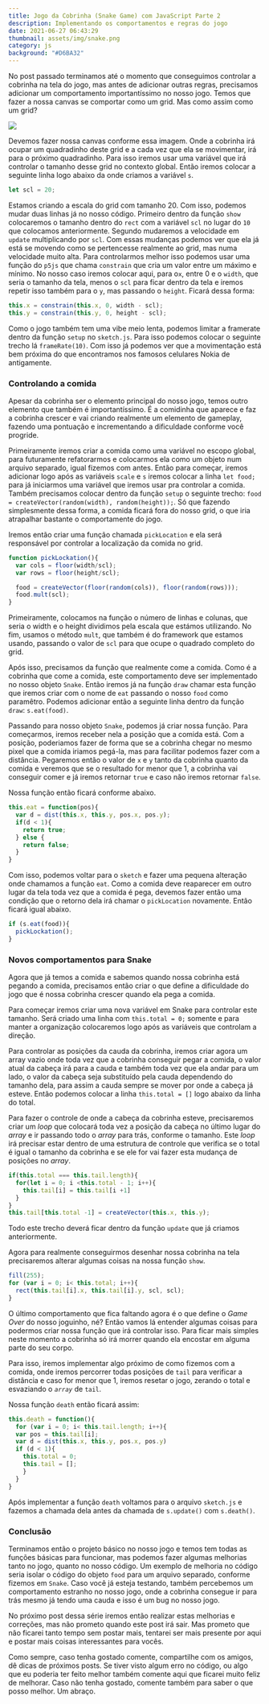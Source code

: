 ```yaml
---
title: Jogo da Cobrinha (Snake Game) com JavaScript Parte 2
description: Implementando os comportamentos e regras do jogo
date: 2021-06-27 06:43:29
thumbnail: assets/img/snake.png
category: js
background: "#D6BA32"
---
```

No post passado terminamos até o momento que conseguimos controlar a cobrinha na tela do jogo, mas antes de adicionar outras regras, precisamos adicionar um comportamento importantíssimo no nosso jogo. Temos que fazer a nossa canvas se comportar como um grid. Mas como assim como um grid?

![](assets/img/grid.png)

Devemos fazer nossa canvas conforme essa imagem. Onde a cobrinha irá ocupar um quadradinho deste grid e a cada vez que ela se movimentar, irá para o próximo quadradinho. Para isso iremos usar uma variável que irá controlar o tamanho desse grid no contexto global. Então iremos colocar a seguinte linha logo abaixo da onde criamos a variável `s`.

```javascript
let scl = 20;
```

Estamos criando a escala do grid com tamanho 20. Com isso, podemos mudar duas linhas já no nosso código. Primeiro dentro da função `show` colocaremos o tamanho dentro do `rect` com a variável `scl` no lugar do `10` que colocamos anteriormente. Segundo mudaremos a velocidade em `update` multiplicando por `scl`. Com essas mudanças podemos ver que ela já está se movendo como se pertencesse realmente ao grid, mas numa velocidade muito alta. Para controlarmos melhor isso podemos usar uma função do `p5js` que chama `constrain` que cria um valor entre um máximo e mínimo. No nosso caso iremos colocar aqui, para o`x`, entre 0 e o `width`, que seria o tamanho da tela, menos o `scl` para ficar dentro da tela e iremos repetir isso também para o `y`, mas passando o `height`. Ficará dessa forma:

```javascript
this.x = constrain(this.x, 0, width - scl);
this.y = constrain(this.y, 0, height - scl);
```

Como o jogo também tem uma vibe meio lenta, podemos limitar a framerate dentro da função `setup` no `sketch.js`. Para isso podemos colocar o seguinte trecho lá `frameRate(10)`. Com isso já podemos ver que a movimentação está bem próxima do que encontramos nos famosos celulares Nokia de antigamente.

### Controlando a comida

Apesar da cobrinha ser o elemento principal do nosso jogo, temos outro elemento que também é importantíssimo. É a comidinha que aparece e faz a cobrinha crescer e vai criando realmente um elemento de gameplay, fazendo uma pontuação e incrementando a dificuldade conforme você progride.

Primeiramente iremos criar a comida como uma variável no escopo global, para futuramente refatorarmos e colocarmos ela como um objeto num arquivo separado, igual fizemos com antes. Então para começar, iremos adicionar logo após as variáveis `scale` e `s` iremos colocar a linha `let food;` para já iniciarmos uma variável que iremos usar pra controlar a comida. Também precisamos colocar dentro da função `setup` o seguinte trecho: `food = createVector(random(width), random(height));`. Só que fazendo simplesmente dessa forma, a comida ficará fora do nosso grid, o que iria atrapalhar bastante o comportamente do jogo.

Iremos então criar uma função chamada `pickLocation` e ela será responsável por controlar a localização da comida no grid.

```javascript
function pickLockation(){
  var cols = floor(width/scl);
  var rows = floor(height/scl);

  food = createVector(floor(random(cols)), floor(random(rows)));
  food.mult(scl);
}
```

Primeiramente, colocamos na função o número de linhas e colunas, que seria o width e o height dividimos pela escala que estámos utilizando. No fim, usamos o método `mult`, que também é do framework que estamos usando, passando o valor de `scl` para que ocupe o quadrado completo do grid.

Após isso, precisamos da função que realmente come a comida. Como é a cobrinha que come a comida, este comportamento deve ser implementado no nosso objeto `Snake`. Então iremos já na função `draw` chamar esta função que iremos criar com o nome de `eat` passando o nosso `food` como paramêtro. Podemos adicionar então a seguinte linha dentro da função `draw`: `s.eat(food)`.

Passando para nosso objeto `Snake`, podemos já criar nossa função. Para começarmos, iremos receber nela a posição que a comida está. Com a posição, poderiamos fazer de forma que se a cobrinha chegar no mesmo pixel que a comida iriamos pegá-la, mas para facilitar podemos fazer com a distância. Pegaremos então o valor de `x` e `y` tanto da cobrinha quanto da comida e veremos que se o resultado for menor que 1, a cobrinha vai conseguir comer e já iremos retornar `true`  e caso não iremos retornar `false`.

Nossa função então ficará conforme abaixo.

```javascript
this.eat = function(pos){
  var d = dist(this.x, this.y, pos.x, pos.y);
  if(d < 1){
    return true;
  } else {
    return false;
  }
}
```

Com isso, podemos voltar para o `sketch` e fazer uma pequena alteração onde chamamos a função `eat`. Como a comida deve reaparecer em outro lugar da tela toda vez que a comida é pega, devemos fazer então uma condição que o retorno dela irá chamar o `pickLocation` novamente. Então ficará igual abaixo.

```javascript
if (s.eat(food)){
  pickLockation();
}
```

### Novos comportamentos para Snake

Agora que já temos a comida e sabemos quando nossa cobrinha está pegando a comida, precisamos então criar o que define a dificuldade do jogo que é nossa cobrinha crescer quando ela pega a comida.

Para começar iremos criar uma nova variável em Snake para controlar este tamanho. Será criado uma linha com `this.total = 0;` somente e para manter a organização colocaremos logo após as variáveis que controlam a direção.

Para controlar as posições da cauda da cobrinha, iremos criar agora um array vazio onde toda vez que a cobrinha conseguir pegar a comida, o valor atual da cabeça irá para a cauda e também toda vez que ela andar para um lado, o valor da cabeça seja substituído pela cauda dependendo do tamanho dela, para assim a cauda sempre se mover por onde a cabeça já esteve. Então podemos colocar a linha `this.total = []` logo abaixo da linha do total.

Para fazer o controle de onde a cabeça da cobrinha esteve, precisaremos criar um *loop* que colocará toda vez a posição da cabeça no último lugar do *array* e ir passando todo o *array* para trás, conforme o tamanho. Este *loop* irá precisar estar dentro de uma estrutura de controle que verifica se o total é igual o tamanho da cobrinha e se ele for vai fazer esta mudança de posições no *array*.

```javascript
if(this.total === this.tail.length){
  for(let i = 0; i <this.total - 1; i++){
    this.tail[i] = this.tail[i +1]
  }
}
this.tail[this.total -1] = createVector(this.x, this.y);
```

Todo este trecho deverá ficar dentro da função `update` que já criamos anteriormente.

Agora para realmente conseguirmos desenhar nossa cobrinha na tela precisaremos alterar algumas coisas na nossa função `show`.

```javascript
fill(255);
for (var i = 0; i< this.total; i++){
  rect(this.tail[i].x, this.tail[i].y, scl, scl);
}
```

O último comportamento que fica faltando agora é o que define o *Game Over* do nosso joguinho, né? Então vamos lá entender algumas coisas para podermos criar nossa função que irá controlar isso. Para ficar mais simples neste momento a cobrinha só irá morrer quando ela encostar em alguma parte do seu corpo.

Para isso, iremos implementar algo próximo de como fizemos com a comida, onde iremos percorrer todas posições de `tail` para verificar a distância e caso for menor que 1, iremos resetar o jogo, zerando o total e esvaziando o *`array`* de `tail`.

Nossa função `death` então ficará assim:

```javascript
this.death = function(){
  for (var i = 0; i< this.tail.length; i++){
  var pos = this.tail[i];
  var d = dist(this.x, this.y, pos.x, pos.y)
  if (d < 1){
    this.total = 0;
    this.tail = [];
    }
  }
}
```

Após implementar a função `death` voltamos para o arquivo `sketch.js` e fazemos a chamada dela antes da chamada de `s.update()` com `s.death()`.

### Conclusão

Terminamos então o projeto básico no nosso jogo e temos tem todas as funções básicas para funcionar, mas podemos fazer algumas melhorias tanto no jogo, quanto no nosso código. Um exemplo de melhoria no código seria isolar o código do objeto `food` para um arquivo separado, conforme fizemos em `Snake`. Caso você já esteja testando, também percebemos um comportamento estranho no nosso jogo, onde a cobrinha consegue ir para trás mesmo já tendo uma cauda e isso é um bug no nosso jogo.

No próximo post dessa série iremos então realizar estas melhorias e correções, mas não prometo quando este post irá sair. Mas prometo que não ficarei tanto tempo sem postar mais, tentarei ser mais presente por aqui e postar mais coisas interessantes para vocês.

Como sempre, caso tenha gostado comente, compartilhe com os amigos, dê dicas de próximos posts. Se tiver visto algum erro no código, ou algo que eu poderia ter feito melhor também comente aqui que ficarei muito feliz de melhorar. Caso não tenha gostado, comente também para saber o que posso melhor. Um abraço.